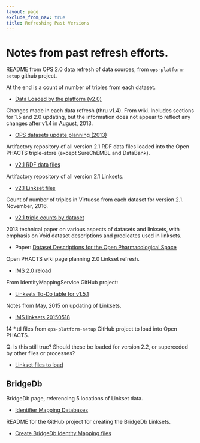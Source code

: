 ```yaml
---
layout: page
exclude_from_nav: true
title: Refreshing Past Versions
---
```


# Notes from past refresh efforts.

README from OPS 2.0 data refresh of data sources, from `ops-platform-setup` github project.

At the end is a count of number of triples from each dataset.

- [Data Loaded by the platform (v2.0)](
https://github.com/openphacts/ops-platform-setup/blob/2.0.0/data-sources/README.md)


Changes made in each data refresh (thru v1.4).  From wiki.  Includes sections for 1.5 and 2.0
updating, but the information does not appear to reflect any changes after v1.4 in August, 2013.

- [OPS datasets update planning (2013)](https://wiki.openphacts.org/index.php/OPS_datasets)


Artifactory repository of all version 2.1 RDF data files loaded into the Open PHACTS triple-store
(except SureChEMBL and DataBank).

- [v2.1 RDF data files](https://data.openphacts.org/free/2.1/rdf/)


Artifactory repository of all version 2.1 Linksets.

- [v2.1 Linkset files](https://data.openphacts.org/free/2.1/ims/)


Count of number of triples in Virtuoso from each dataset for version 2.1. November, 2016.

- [v2.1 triple counts by dataset](
https://wiki.openphacts.org/index.php/2.1_testing_aws#Graph_Comparison_between_beta_2.1_and_AWS)


2013 technical paper on various aspects of datasets and linksets, with emphasis on Void dataset
descriptions and predicates used in linksets.

- Paper: [Dataset Descriptions for the Open Pharmacological Space](
  http://www.openphacts.org/specs/2013/WD-datadesc-20130912/)


Open PHACTS wiki page planning 2.0 Linkset refresh.

- [IMS 2.0 reload](https://wiki.openphacts.org/index.php/IMS_2.0_reload)


From IdentityMappingService GitHub project:

- [Linksets To-Do table for v1.5.1](
https://github.com/openphacts/IdentityMappingService/blob/master/doc/ops-1.5.1/ims.csv)


Notes from May, 2015 on updating of Linksets.

- [IMS linksets 20150518](https://wiki.openphacts.org/index.php/IMS_linksets_20150518)


14 *.ttl files from `ops-platform-setup` GitHub project to load into Open PHACTS.

Q: Is this still true?  Should these be loaded for version 2.2, or superceded by other
files or processes?

- [Linkset files to load](
https://github.com/openphacts/ops-platform-setup/tree/2.0.0/linksets_dev)


## BridgeDb

BridgeDb page, referencing 5 locations of Linkset data.

- [Identifier Mapping Databases](http://www.bridgedb.org/mapping-databases/)

README for the GitHub project for creating the BridgeDb Linksets.

- [Create BridgeDb Identity Mapping files](
  https://github.com/egonw/create-bridgedb-hmdb/blob/master/README.md)
